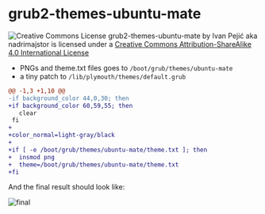 grub2-themes-ubuntu-mate
========================

![Creative Commons License](https://i.creativecommons.org/l/by-sa/4.0/88x31.png)
grub2-themes-ubuntu-mate by Ivan Pejić aka nadrimajstor is licensed under a [Creative Commons Attribution-ShareAlike 4.0 International License](http://creativecommons.org/licenses/by-sa/4.0/)

* PNGs and theme.txt files goes to `/boot/grub/themes/ubuntu-mate`
* a tiny patch to `/lib/plymouth/themes/default.grub`

```diff
@@ -1,3 +1,10 @@
-if background_color 44,0,30; then
+if background_color 60,59,55; then
   clear
 fi
+
+color_normal=light-gray/black
+
+if [ -e /boot/grub/themes/ubuntu-mate/theme.txt ]; then
+  insmod png
+  theme=/boot/grub/themes/ubuntu-mate/theme.txt
+fi
```
And the final result should look like:

![final](docs/final.ong)
